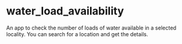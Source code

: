 # water_load_availability
An app to check the number of loads of water available in a selected locality. You can search for a location and get the details.
